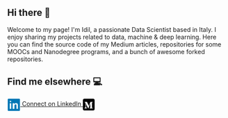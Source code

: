 ## Hi there 👋

Welcome to my page! I'm Idil, a passionate Data Scientist based in Italy. I enjoy sharing my projects related to data, machine & deep learning. 
Here you can find the source code of my Medium articles, repositories for some MOOCs and Nanodegree programs, and a bunch of awesome forked repositories.


## Find me elsewhere :computer:
<a href="https://www.linkedin.com/in/idilismiguzel/" target="blank"><img align="center" src="https://github.com/Idilismiguzel/Idilismiguzel/blob/main/icons/linkedin.png" alt="idilismiguzel" height="30" width="30" /> Connect on LinkedIn </a>
<a href="https://medium.com/@idilismiguzel" target="blank"><img align="center" src="https://github.com/Idilismiguzel/Idilismiguzel/blob/main/icons/medium.png" alt="@idilismiguzel" height="27" width="27" /></a>
</p>

##

<!--
**Idilismiguzel/Idilismiguzel** is a ✨ _special_ ✨ repository because its `README.md` (this file) appears on your GitHub profile.

Here are some ideas to get you started:

- 🔭 I’m currently working on ...
- 🌱 I’m currently learning ...
- 👯 I’m looking to collaborate on ...
- 🤔 I’m looking for help with ...
- 💬 Ask me about ...
- 📫 How to reach me: ...
- 😄 Pronouns: ...
- ⚡ Fun fact: ...

<p align="center">
<a href="https://octodex.github.com/fintechtocat/"><img src="https://github.com/Idilismiguzel/Idilismiguzel/blob/main/icons/Fintechtocat.png" height="140px" width="140px"></a>
<a href="https://octodex.github.com/puddle_jumper_octodex/"><img src="https://github.com/Idilismiguzel/Idilismiguzel/blob/main/icons/puddle_jumper_octodex.jpg" height="140px" width="140px"></a>
<a href="https://octodex.github.com/jetpacktocat/"><img src="https://github.com/Idilismiguzel/Idilismiguzel/blob/main/icons/jetpacktocat.png" height="140px" width="140px"></a>
</p>

-->
